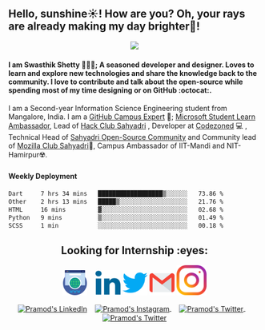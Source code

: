 <h2 style="text-align:left">Hello, sunshine☀️!  How are you? Oh, your rays are already making my day brighter🌈!</h3>
<div align="center">
  <img src="https://media.giphy.com/media/xT9IgG50Fb7Mi0prBC/giphy.gif" width="80%"/>
 </div>
<h4>I am <strong>Swasthik Shetty</strong> 👨🏻‍💻; A seasoned developer and designer. Loves to learn and explore new technologies and share the knowledge back to the community. I love to contribute and talk about the open-source while spending most of my time designing or on GitHub :octocat:.</h4>

I am a Second-year Information Science Engineering student from Mangalore, India. I am a [GitHub Campus Expert](https://githubcampus.expert/swaaz/) 🚩; [Microsoft Student Learn Ambassador](https://studentambassadors.microsoft.com/profile/39678), Lead of [Hack Club Sahyadri](https://hackclub.com/) , Developer at [Codezoned](http://codezoned.com/) 💻 , Technical Head of [Sahyadri Open-Source Community](https://sosc.org.in/) and Community lead of [Mozilla Club Sahyadri](https://mozilla-sahyadri.netlify.app/)🔰, Campus Ambassador of IIT-Mandi and NIT-Hamirpur☢️. </h4>

#### Weekly Deployment
<!--START_SECTION:waka-->
```text
Dart     7 hrs 34 mins   ██████████████████▒░░░░░░   73.86 % 
Other    2 hrs 13 mins   █████▒░░░░░░░░░░░░░░░░░░░   21.76 % 
HTML     16 mins         ▓░░░░░░░░░░░░░░░░░░░░░░░░   02.68 % 
Python   9 mins          ▒░░░░░░░░░░░░░░░░░░░░░░░░   01.49 % 
SCSS     1 min           ░░░░░░░░░░░░░░░░░░░░░░░░░   00.18 % 
```
<!--END_SECTION:waka-->

<h2 align="center"><strong>Looking for Internship :eyes:</strong></h2>
<p align="center">
  <a href="https://www.swaaz.me/"><img src='./src/www.png' style='width:50px; height:50px;'/></a>&nbsp; &nbsp;
  <a href="https://www.linkedin.com/in/swasthik-shetty-b50928174/"><img src='./src/linkedin.png' style='width:50px'/></a> 
  <a href="https://twitter.com/Swaaz07"><img src='./src/twitter.png' style='width:50px'/></a> 
  <a href="mailto:swaasthik.shetty07@gmail.com"><img src='./src/gmail.png' style='width:50px'/></a> 
  <a href="https://www.instagram.com/_swaaz_/?hl=en"><img src='./src/instagram.png' style='width:60px'/></a> 
  
</p>

<p align="center">
 <a href="https://www.linkedin.com/in/pramod-kumar-4aa47616b/" target="blank">
  <img align="center" alt="Pramod's LinkedIn" width="30px" src="https://www.vectorlogo.zone/logos/linkedin/linkedin-icon.svg" /></a>&nbsp; &nbsp;
 <a href="https://www.instagram.com/cyber_freak_21/" target="blank">
  <img align="center" alt="Pramod's Instagram" width="30px" src="https://www.vectorlogo.zone/logos/instagram/instagram-icon.svg" />
 </a>&nbsp; &nbsp;
 <a href="https://twitter.com/pramod2107" target="blank">
  <img align="center" alt="Pramod's Twitter" width="30px" src="https://www.vectorlogo.zone/logos/twitter/twitter-official.svg" />
 </a> &nbsp; &nbsp;
 <a href="https://medium.com/@pramodrana2107" target="blank">
  <img align="center" alt="Pramod's Twitter" width="30px" src="https://www.vectorlogo.zone/logos/medium/medium-tile.svg" />
 </a>
  
</p>


<!-- **Looking for Internship** is a ✨ _special_ ✨ repository be11cause its `README.md` (this file) appears on your GitHub profile.

Here are some ideas to get you started:

- 🔭 I’m currently working on ...
- 🌱 I’m currently learning ...
- 👯 I’m looking to collaborate on ...
- 🤔 I’m looking for help with ...
- 💬 Ask me about ...
- 📫 How to reach me: ...
- 😄 Pronouns: ...
- ⚡ Fun fact: ...
 -->
